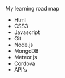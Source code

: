 My learning road map
- Html
- CSS3
- Javascript
- Git
- Node.js
- MongoDB
- Meteor.js
- Cordova
- API's
